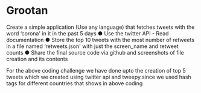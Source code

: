 # Grootan 
Create a simple application (Use any language) that fetches tweets
with the word ‘corona' in it in the past 5 days
● Use the twitter API - Read documentation
● Store the top 10 tweets with the most number of retweets in a file
named ‘retweets.json' with just the screen_name and retweet counts
● Share the final source code via github and screenshots of file creation
and its contents

For the above coding challenge we have done upto the creation of top 5 tweets which we created using twitter api and tweepy.since we used hash tags for different countries that shows in above coding
